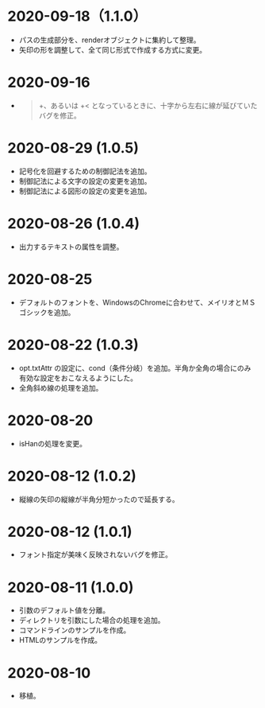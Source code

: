 # 2020-09-18（1.1.0）

* パスの生成部分を、renderオブジェクトに集約して整理。
* 矢印の形を調整して、全て同じ形式で作成する方式に変更。

# 2020-09-16

* >+、あるいは +< となっているときに、十字から左右に線が延びていたバグを修正。

# 2020-08-29 (1.0.5)

* 記号化を回避するための制御記法を追加。
* 制御記法による文字の設定の変更を追加。
* 制御記法による図形の設定の変更を追加。

# 2020-08-26 (1.0.4)

* 出力するテキストの属性を調整。

# 2020-08-25

* デフォルトのフォントを、WindowsのChromeに合わせて、メイリオとＭＳ ゴシックを追加。

# 2020-08-22 (1.0.3)

* opt.txtAttr の設定に、cond（条件分岐）を追加。半角か全角の場合にのみ有効な設定をおこなえるようにした。
* 全角斜め線の処理を追加。

# 2020-08-20

* isHanの処理を変更。

# 2020-08-12 (1.0.2)

* 縦線の矢印の縦線が半角分短かったので延長する。

# 2020-08-12 (1.0.1)

* フォント指定が美味く反映されないバグを修正。

# 2020-08-11 (1.0.0)

* 引数のデフォルト値を分離。
* ディレクトリを引数にした場合の処理を追加。
* コマンドラインのサンプルを作成。
* HTMLのサンプルを作成。

# 2020-08-10

* 移植。
